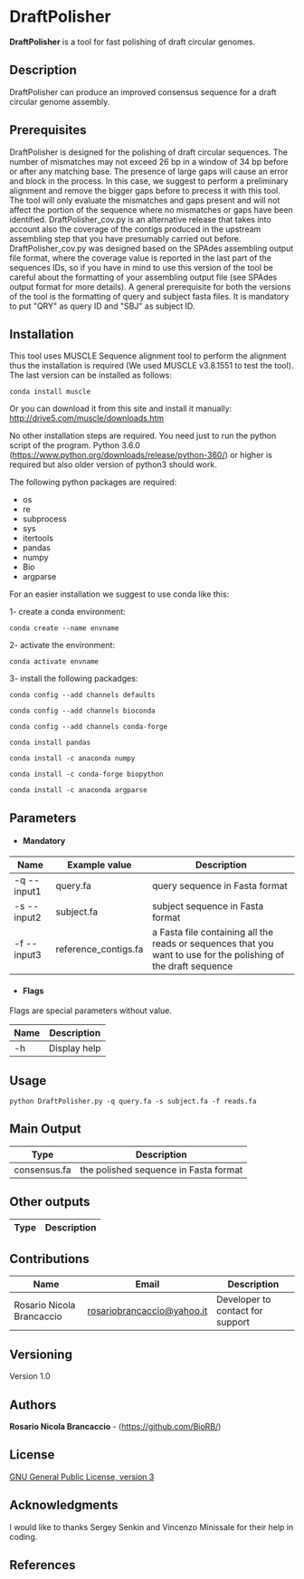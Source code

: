 # DraftPolisher

**DraftPolisher** is a tool for fast polishing of draft circular genomes.

## Description

DraftPolisher can produce an improved consensus sequence for a draft circular genome assembly. 

## Prerequisites

DraftPolisher is designed for the polishing of draft circular sequences. The number of mismatches may not exceed 26 bp in a window of 34 bp before or after any matching base. The presence of large gaps will cause an error and block in the process. In this case, we suggest to perform a preliminary alignment and remove the bigger gaps before to precess it with this tool. The tool will only evaluate the mismatches and gaps present and will not affect the portion of the sequence where no mismatches or gaps have been identified. DraftPolisher_cov.py is an alternative release that takes into account also the coverage of the contigs produced in the upstream assembling step that you have presumably carried out before. DraftPolisher_cov.py was designed based on the SPAdes assembling output file format, where the coverage value is reported in the last part of the sequences IDs, so if you have in mind to use this version of the tool be careful about the formatting of your assembling output file (see SPAdes output format for more details). A general prerequisite for both the versions of the tool is the formatting of query and subject fasta files. It is mandatory to put "QRY" as query ID  and "SBJ" as subject ID.

## Installation
This tool uses MUSCLE Sequence alignment tool to perform the alignment thus the installation is required (We used MUSCLE v3.8.1551 to test the tool).
The last version can be installed as follows:

```
conda install muscle
```
Or you can download it from this site and install it manually: http://drive5.com/muscle/downloads.htm

No other installation steps are required. You need just to run the python script of the program. 
Python 3.6.0 (https://www.python.org/downloads/release/python-360/) or higher is required but also older version of python3 should work.

The following python packages are required:
- os
- re
- subprocess
- sys
- itertools
- pandas
- numpy
- Bio
- argparse

For an easier installation we suggest to use conda like this:

1- create a conda environment:

```conda create --name envname```

2- activate the environment:

```conda activate envname```

3- install the following packadges:

```conda config --add channels defaults```

```conda config --add channels bioconda```

```conda config --add channels conda-forge```

```conda install pandas```

```conda install -c anaconda numpy```

```conda install -c conda-forge biopython```

```conda install -c anaconda argparse```



## Parameters

  * #### Mandatory
| Name  | Example value | Description     |
|-------|---------------|-----------------|
| -q --input1| query.fa | query sequence in Fasta format |
| -s --input2| subject.fa | subject sequence in Fasta format |
| -f --input3| reference_contigs.fa | a Fasta file containing all the reads or sequences that you want to use for the polishing of the draft sequence|

  * #### Flags

Flags are special parameters without value.

| Name      | Description     |
|-----------|-----------------|
| -h   | Display help |

## Usage 

```
python DraftPolisher.py -q query.fa -s subject.fa -f reads.fa
```

## Main Output

| Type      | Description     |
  |-----------|---------------|
  | consensus.fa    | the polished sequence in Fasta format |

## Other outputs

| Type      | Description     |
  |-----------|---------------|

## Contributions

| Name      | Email | Description     |
|-----------|---------------|-----------------|
  | Rosario Nicola Brancaccio | rosariobrancaccio@yahoo.it | Developer to contact for support |
  
## Versioning

Version 1.0

## Authors

**Rosario Nicola Brancaccio** - (https://github.com/BioRB/)

## License
[GNU General Public License, version 3](https://www.gnu.org/licenses/gpl-3.0.html)


## Acknowledgments
I would like to thanks Sergey Senkin  and Vincenzo Minissale for their help in coding.

## References
